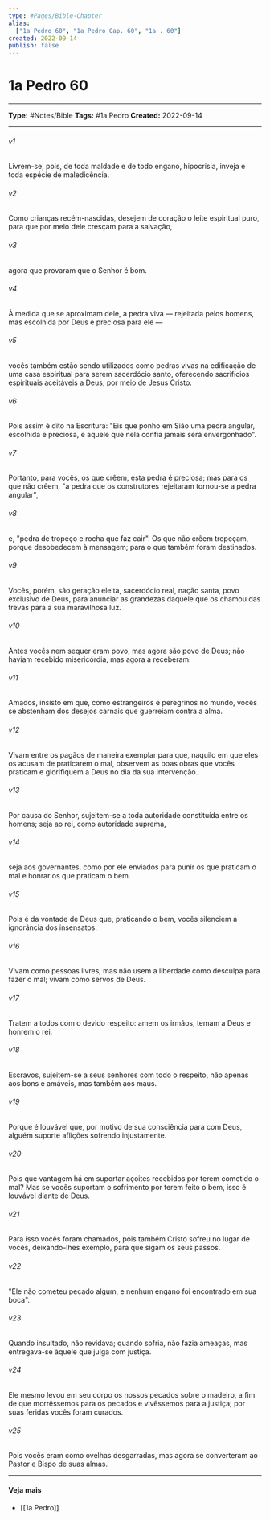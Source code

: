 ```yaml
---
type: #Pages/Bible-Chapter
alias:
  ["1a Pedro 60", "1a Pedro Cap. 60", "1a . 60"]
created: 2022-09-14
publish: false
---
```


# 1a Pedro 60

---

**Type:** #Notes/Bible
**Tags:** #1a Pedro
**Created:** 2022-09-14

---

###### v1
Livrem-se, pois, de toda maldade e de todo engano, hipocrisia, inveja e toda espécie de maledicência.
###### v2
Como crianças recém-nascidas, desejem de coração o leite espiritual puro, para que por meio dele cresçam para a salvação,
###### v3
agora que provaram que o Senhor é bom.
###### v4
À medida que se aproximam dele, a pedra viva — rejeitada pelos homens, mas escolhida por Deus e preciosa para ele —
###### v5
vocês também estão sendo utilizados como pedras vivas na edificação de uma casa espiritual para serem sacerdócio santo, oferecendo sacrifícios espirituais aceitáveis a Deus, por meio de Jesus Cristo.
###### v6
Pois assim é dito na Escritura: "Eis que ponho em Sião uma pedra angular, escolhida e preciosa, e aquele que nela confia jamais será envergonhado".
###### v7
Portanto, para vocês, os que crêem, esta pedra é preciosa; mas para os que não crêem, "a pedra que os construtores rejeitaram tornou-se a pedra angular",
###### v8
e, "pedra de tropeço e rocha que faz cair". Os que não crêem tropeçam, porque desobedecem à mensagem; para o que também foram destinados.
###### v9
Vocês, porém, são geração eleita, sacerdócio real, nação santa, povo exclusivo de Deus, para anunciar as grandezas daquele que os chamou das trevas para a sua maravilhosa luz.
###### v10
Antes vocês nem sequer eram povo, mas agora são povo de Deus; não haviam recebido misericórdia, mas agora a receberam.
###### v11
Amados, insisto em que, como estrangeiros e peregrinos no mundo, vocês se abstenham dos desejos carnais que guerreiam contra a alma.
###### v12
Vivam entre os pagãos de maneira exemplar para que, naquilo em que eles os acusam de praticarem o mal, observem as boas obras que vocês praticam e glorifiquem a Deus no dia da sua intervenção.
###### v13
Por causa do Senhor, sujeitem-se a toda autoridade constituída entre os homens; seja ao rei, como autoridade suprema,
###### v14
seja aos governantes, como por ele enviados para punir os que praticam o mal e honrar os que praticam o bem.
###### v15
Pois é da vontade de Deus que, praticando o bem, vocês silenciem a ignorância dos insensatos.
###### v16
Vivam como pessoas livres, mas não usem a liberdade como desculpa para fazer o mal; vivam como servos de Deus.
###### v17
Tratem a todos com o devido respeito: amem os irmãos, temam a Deus e honrem o rei.
###### v18
Escravos, sujeitem-se a seus senhores com todo o respeito, não apenas aos bons e amáveis, mas também aos maus.
###### v19
Porque é louvável que, por motivo de sua consciência para com Deus, alguém suporte aflições sofrendo injustamente.
###### v20
Pois que vantagem há em suportar açoites recebidos por terem cometido o mal? Mas se vocês suportam o sofrimento por terem feito o bem, isso é louvável diante de Deus.
###### v21
Para isso vocês foram chamados, pois também Cristo sofreu no lugar de vocês, deixando-lhes exemplo, para que sigam os seus passos.
###### v22
"Ele não cometeu pecado algum, e nenhum engano foi encontrado em sua boca".
###### v23
Quando insultado, não revidava; quando sofria, não fazia ameaças, mas entregava-se àquele que julga com justiça.
###### v24
Ele mesmo levou em seu corpo os nossos pecados sobre o madeiro, a fim de que morrêssemos para os pecados e vivêssemos para a justiça; por suas feridas vocês foram curados.
###### v25
Pois vocês eram como ovelhas desgarradas, mas agora se converteram ao Pastor e Bispo de suas almas.


---

#### Veja mais

- [[1a Pedro]]
